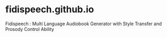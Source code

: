 # fidispeech.github.io
Fidispeech : Multi Language Audiobook Generator with Style Transfer and Prosody Control Ability 
